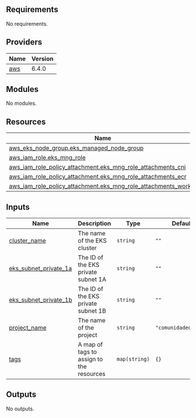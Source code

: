 <!-- BEGIN_TF_DOCS -->
## Requirements

No requirements.

## Providers

| Name | Version |
|------|---------|
| <a name="provider_aws"></a> [aws](#provider\_aws) | 6.4.0 |

## Modules

No modules.

## Resources

| Name | Type |
|------|------|
| [aws_eks_node_group.eks_managed_node_group](https://registry.terraform.io/providers/hashicorp/aws/latest/docs/resources/eks_node_group) | resource |
| [aws_iam_role.eks_mng_role](https://registry.terraform.io/providers/hashicorp/aws/latest/docs/resources/iam_role) | resource |
| [aws_iam_role_policy_attachment.eks_mng_role_attachments_cni](https://registry.terraform.io/providers/hashicorp/aws/latest/docs/resources/iam_role_policy_attachment) | resource |
| [aws_iam_role_policy_attachment.eks_mng_role_attachments_ecr](https://registry.terraform.io/providers/hashicorp/aws/latest/docs/resources/iam_role_policy_attachment) | resource |
| [aws_iam_role_policy_attachment.eks_mng_role_attachments_worker](https://registry.terraform.io/providers/hashicorp/aws/latest/docs/resources/iam_role_policy_attachment) | resource |

## Inputs

| Name | Description | Type | Default | Required |
|------|-------------|------|---------|:--------:|
| <a name="input_cluster_name"></a> [cluster\_name](#input\_cluster\_name) | The name of the EKS cluster | `string` | `""` | no |
| <a name="input_eks_subnet_private_1a"></a> [eks\_subnet\_private\_1a](#input\_eks\_subnet\_private\_1a) | The ID of the EKS private subnet 1A | `string` | `""` | no |
| <a name="input_eks_subnet_private_1b"></a> [eks\_subnet\_private\_1b](#input\_eks\_subnet\_private\_1b) | The ID of the EKS private subnet 1B | `string` | `""` | no |
| <a name="input_project_name"></a> [project\_name](#input\_project\_name) | The name of the project | `string` | `"comunidadedevops"` | no |
| <a name="input_tags"></a> [tags](#input\_tags) | A map of tags to assign to the resources | `map(string)` | `{}` | no |

## Outputs

No outputs.
<!-- END_TF_DOCS -->